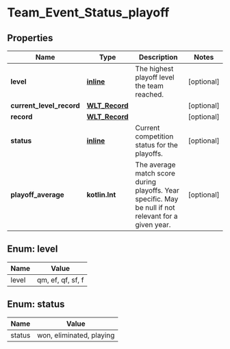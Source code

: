 
# Team_Event_Status_playoff

## Properties
Name | Type | Description | Notes
------------ | ------------- | ------------- | -------------
**level** | [**inline**](#LevelEnum) | The highest playoff level the team reached. |  [optional]
**current_level_record** | [**WLT_Record**](WLT_Record.md) |  |  [optional]
**record** | [**WLT_Record**](WLT_Record.md) |  |  [optional]
**status** | [**inline**](#StatusEnum) | Current competition status for the playoffs. |  [optional]
**playoff_average** | **kotlin.Int** | The average match score during playoffs. Year specific. May be null if not relevant for a given year. |  [optional]


<a name="LevelEnum"></a>
## Enum: level
Name | Value
---- | -----
level | qm, ef, qf, sf, f


<a name="StatusEnum"></a>
## Enum: status
Name | Value
---- | -----
status | won, eliminated, playing



